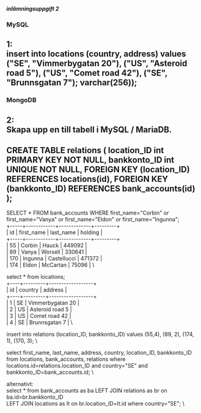 ##### inlämningsuppgift 2

### MySQL 
1: \
insert into locations (country, address) values ("SE", "Vimmerbygatan 20"), ("US", "Asteroid road 5"), ("US", "Comet road 42"), ("SE", "Brunnsgatan 7");
varchar(256));
---
### MongoDB

### 
2: \
Skapa upp en till tabell i MySQL / MariaDB.
---
CREATE TABLE relations (
location_ID int PRIMARY KEY NOT NULL, 
bankkonto_ID int UNIQUE NOT NULL, 
FOREIGN KEY (location_ID) REFERENCES locations(id), 
FOREIGN KEY (bankkonto_ID) REFERENCES bank_accounts(id)
);
---

SELECT  * FROM bank_accounts WHERE first_name="Corbin" or first_name="Vanya" or first_name="Eldon" or first_name="Ingunna"; \
+-----+------------+-------------+---------+ \
| id  | first_name | last_name   | holding | \
+-----+------------+-------------+---------+ \
|  55 | Corbin     | Hauck       |  449092 | \
|  89 | Vanya      | Worsell     |  330641 | \
| 170 | Ingunna    | Castellucci |  471372 | \
| 174 | Eldon      | McCartan    |   75096 | \

select * from locations; \
+----+---------+------------------+ \
| id | country | address          | \
+----+---------+------------------+ \
|  1 | SE      | Vimmerbygatan 20 | \
|  2 | US      | Asteroid road 5  | \
|  3 | US      | Comet road 42    | \
|  4 | SE      | Brunnsgatan 7    | \


insert into relations (location_ID, bankkonto_ID) values (55,4), (89, 2), (174, 1),  (170, 3); \

select first_name, last_name, address, country, location_ID, bankkonto_ID from locations, bank_accounts, relations where locations.id=relations.location_ID and country="SE" and bankkonto_ID=bank_accounts.id; \

alternativt: \
select * from bank_accounts as ba LEFT JOIN relations as br on ba.id=br.bankkonto_ID \
LEFT JOIN locations as lt on br.location_ID=lt.id where country="SE"; \


